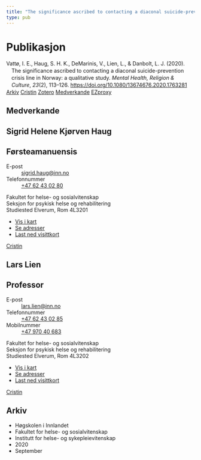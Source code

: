 ```yaml
---
title: "The significance ascribed to contacting a diaconal suicide-prevention crisis line in Norway: a qualitative study"
type: pub
---
```

<h1>Publikasjon</h1>
<article id="csl-bib-container-ZVZFHHQF" class="csl-bib-container">
  <div class="csl-bib-body" style="line-height: 1.35; padding-left: 1em; text-indent:-1em;">
  <div class="csl-entry">Vatt&#xF8;, I. E., Haug, S. H. K., DeMarinis, V., Lien, L., &amp; Danbolt, L. J. (2020). The significance ascribed to contacting a diaconal suicide-prevention crisis line in Norway: a qualitative study. <i>Mental Health, Religion &amp; Culture</i>, <i>23</i>(2), 113&#x2013;126. <a href="https://doi.org/10.1080/13674676.2020.1763281">https://doi.org/10.1080/13674676.2020.1763281</a></div>
</div>
  <div class="csl-bib-buttons">
    <a href="#taxonomy-article-ZVZFHHQF" class="csl-bib-button">Arkiv</a>
    <a href="https://app.cristin.no/results/show.jsf?id=1827952" alt="Cristin URL" class="csl-bib-button">Cristin</a>
    <a href="http://zotero.org/groups/5022929/items/ZVZFHHQF" alt="Zotero URL" class="csl-bib-button">Zotero</a>
    <a href="#contributors-article-ZVZFHHQF" class="csl-bib-button">Medverkande</a>
    <a href="http://ezproxy.inn.no/login?url=https://doi.org/10.1080/13674676.2020.1763281" class="csl-bib-button">EZproxy</a>
  </div>
  <div id="csl-bib-meta-container-ZVZFHHQF"></div>
</article>
<div id="csl-bib-meta-ZVZFHHQF" class="csl-bib-meta">
  <article id="contributors-article-ZVZFHHQF" class="contributors-article">
    <h1>Medverkande</h1>
    <div class="personas">
<div class="vrtx-hinn-person-card">
<div class="photo">
<i class="lar la-user-circle missing-person"></i>
</div>
<div class="info">
<hgroup><h1>Sigrid Helene Kjørven Haug</h1>
<h2>Førsteamanuensis</h2>
</hgroup><dl>
<dt>E-post</dt>
<dd>
<a href="mailto:sigrid.haug@inn.no">sigrid.haug@inn.no</a>
</dd>
<dt>Telefonnummer</dt>
<dd><a href="tel:+4762430280">
+47 62 43 02 80
</a></dd>
</dl>
<p>
Fakultet for helse- og sosialvitenskap<br>
Seksjon for psykisk helse og rehabilitering<br>
Studiested Elverum,
Rom 4L3201
</p>
<ul class="vrtx-hinn-links">
<li><a href="https://www.google.com/maps?q=60.88177,11.53669">Vis i kart</a></li>
<li><a href="https://www.inn.no/finn-en-ansatt/sigrid-haug.html#vrtx-hinn-addresses">Se adresser</a></li>
<li><a href="https://www.inn.no/finn-en-ansatt/sigrid-haug.html?vrtx=vcf">Last ned visittkort</a></li>
</ul>
</div>
</div>
<a href="https://app.cristin.no/persons/show.jsf?id=414155" alt="Cristin URL" class="personas-cristin">Cristin</a>
</div> <div class="personas">
<div class="vrtx-hinn-person-card">
<div class="photo">
<i class="lar la-user-circle missing-person"></i>
</div>
<div class="info">
<hgroup><h1>Lars Lien</h1>
<h2>Professor</h2>
</hgroup><dl>
<dt>E-post</dt>
<dd>
<a href="mailto:lars.lien@inn.no">lars.lien@inn.no</a>
</dd>
<dt>Telefonnummer</dt>
<dd><a href="tel:+4762430285">
+47 62 43 02 85
</a></dd>
<dt>Mobilnummer</dt>
<dd><a href="tel:+4797040683">
+47 970 40 683
</a></dd>
</dl>
<p>
Fakultet for helse- og sosialvitenskap<br>
Seksjon for psykisk helse og rehabilitering<br>
Studiested Elverum,
Rom 4L3202
</p>
<ul class="vrtx-hinn-links">
<li><a href="https://www.google.com/maps?q=60.88177,11.53669">Vis i kart</a></li>
<li><a href="https://www.inn.no/finn-en-ansatt/lars-lien.html#vrtx-hinn-addresses">Se adresser</a></li>
<li><a href="https://www.inn.no/finn-en-ansatt/lars-lien.html?vrtx=vcf">Last ned visittkort</a></li>
</ul>
</div>
</div>
<a href="https://app.cristin.no/persons/show.jsf?id=14287" alt="Cristin URL" class="personas-cristin">Cristin</a>
</div>
  </article>
  <article id="taxonomy-article-ZVZFHHQF" class="taxonomy-article">
    <h1>Arkiv</h1>
    <ul>
      <li>Høgskolen i Innlandet</li>
      <li>Fakultet for helse- og sosialvitenskap</li>
      <li>Institutt for helse- og sykepleievitenskap</li>
      <li>2020</li>
      <li>September</li>
    </ul>
  </article>
</div>
